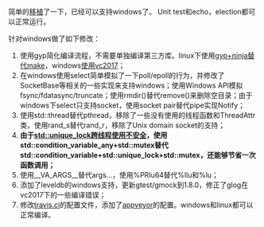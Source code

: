 简单的[移植](https://github.com/boolking/phxpaxos/tree/win_port)了一下，已经可以支持windows了。
Unit test和echo，election都可以正常运行。

针对windows做了如下修改：
1. 使用gyp简化编译流程，不需要单独编译第三方库。linux下使用[gyp+ninja替代make](https://github.com/boolking/phxpaxos/blob/win_port/gyp_build.sh)，windows[使用vc2017](https://github.com/boolking/phxpaxos/blob/win_port/gyp_build.bat)；
2. 在windows使用select简单模拟了一下poll/epoll的行为，并修改了SocketBase等相关的一些实现来支持windows；使用Windows API模拟fsync/fdatasync/truncate；使用rmdir()替代remove()来删除空目录；由于windows下select只支持socket，使用socket pair替代pipe实现Notify；
3. 使用std::thread替代pthread，移除了一些没有使用的线程函数和ThreadAttr类，使用rand_s替代rand_r，移除了Unix domain socket的支持；
4. **由于[std::unique_lock跨线程使用不安全](https://stackoverflow.com/questions/18937564/unique-lock-across-threads)，使用std::condition_variable_any+std::mutex替代std::condition_variable+std::unique_lock+std::mutex，还能够节省一次函数调用；**
5. 使用__VA_ARGS__替代args...，使用%PRIu64替代%llu和%lu；
6. 添加了leveldb的windows支持，更新gtest/gmock到1.8.0，修正了glog在vc2017下的一些编译错误；
7. 修改[travis.ci](https://travis-ci.org/boolking/phxpaxos)的配置文件，添加了[appveyor](https://ci.appveyor.com/project/boolking/phxpaxos)的配置。windows和linux都可以正常编译。